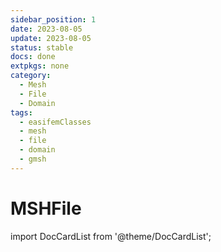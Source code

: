 ```yaml
---
sidebar_position: 1
date: 2023-08-05   
update: 2023-08-05 
status: stable
docs: done
extpkgs: none
category: 
  - Mesh
  - File
  - Domain
tags: 
  - easifemClasses
  - mesh
  - file
  - domain
  - gmsh
---
```


# MSHFile

import DocCardList from '@theme/DocCardList';

<DocCardList />
